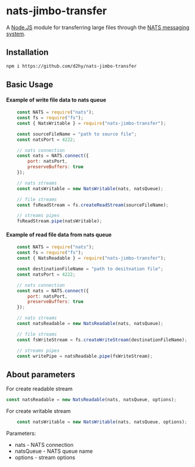 # nats-jimbo-transfer
A [Node.JS](https://nodejs.org) module for transferring large files through the [NATS messaging system](https://nats.io).

## Installation

```bash
npm i https://github.com/d2hy/nats-jimbo-transfer
```

## Basic Usage

#### Example of write file data to nats queue
```javascript
    const NATS = require("nats");
    const fs = require("fs");
    const { NatsWritable } = require("nats-jimbo-transfer");

    const sourceFileName = "path to source file";
    const natsPort = 4222;

    // nats connection
    const nats = NATS.connect({
        port: natsPort,
        preserveBuffers: true
    });

    // nats streams
    const natsWritable = new NatsWritable(nats, natsQueue);

    // file streams
    const fsReadStream = fs.createReadStream(sourceFileName);

    // streams pipes
    fsReadStream.pipe(natsWritable);
```

#### Example of read file data from nats queue
```javascript
    const NATS = require("nats");
    const fs = require("fs");
    const { NatsReadable } = require("nats-jimbo-transfer");

    const destinationFileName = "path to desitnation file";
    const natsPort = 4222;

    // nats connection
    const nats = NATS.connect({
        port: natsPort,
        preserveBuffers: true
    });

    // nats streams
    const natsReadable = new NatsReadable(nats, natsQueue);

    // file streams
    const fsWriteStream = fs.createWriteStream(destinationFileName);

    // streams pipes
    const writePipe = natsReadable.pipe(fsWriteStream);
```

## About parameters
For create readable stream
```javascript
const natsReadable = new NatsReadable(nats, natsQueue, options);
```
For create writable stream
```javascript
    const natsWritable = new NatsWritable(nats, natsQueue, options);
```

Parameters:
 * nats - NATS connection
 * natsQueue - NATS queue name
 * options - stream options
